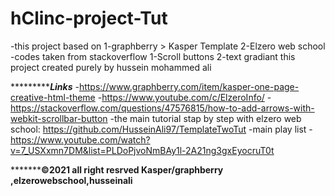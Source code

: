 # hClinc-project-Tut
-this project based on 
1-graphberry > Kasper Template
2-Elzero web school
-codes taken from stackoverflow
1-Scroll buttons
2-text gradiant 
this project created purely by hussein mohammed ali 

**************************Links*****************
-https://www.graphberry.com/item/kasper-one-page-creative-html-theme
-https://www.youtube.com/c/ElzeroInfo/
-https://stackoverflow.com/questions/47576815/how-to-add-arrows-with-webkit-scrollbar-button
-the main tutorial stap by step with elzero web school:
https://github.com/HusseinAli97/TemplateTwoTut
-main play list -https://www.youtube.com/watch?v=7_USXxmn7DM&list=PLDoPjvoNmBAy1l-2A21ng3gxEyocruT0t


*****************************©2021 all right resrved Kasper/graphberry ,elzerowebschool,husseinali**********************
